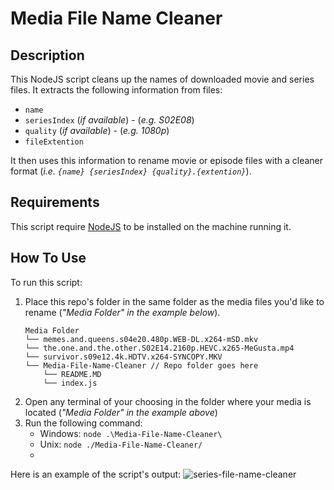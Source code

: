 # Media File Name Cleaner

## Description

This NodeJS script cleans up the names of downloaded movie and series files. It extracts the following information from files:
- `name`
- `seriesIndex` (_if available_) - (_e.g. S02E08_)
- `quality` (_if available_) - (_e.g. 1080p_)
- `fileExtention`

It then uses this information to rename movie or episode files with a cleaner format (_i.e. `{name} {seriesIndex} {quality}.{extention}`_).

## Requirements

This script require [NodeJS](https://nodejs.org/en/download/) to be installed on the machine running it.

## How To Use

To run this script:
1. Place this repo's folder in the same folder as the media files you'd like to rename (_"Media Folder" in the example below_).
    ```
    Media Folder
    └── memes.and.queens.s04e20.480p.WEB-DL.x264-mSD.mkv
    └── the.one.and.the.other.S02E14.2160p.HEVC.x265-MeGusta.mp4   
    └── survivor.s09e12.4k.HDTV.x264-SYNCOPY.MKV
    └── Media-File-Name-Cleaner // Repo folder goes here
        └── README.MD
        └── index.js
    ```
2. Open any terminal of your choosing in the folder where your media is located (_"Media Folder" in the example above_)
3. Run the following command:
    - Windows: `node .\Media-File-Name-Cleaner\`
    - Unix: `node ./Media-File-Name-Cleaner/`
    -
Here is an example of the script's output:
![series-file-name-cleaner](https://user-images.githubusercontent.com/25905330/146195178-646ab5a5-c057-4898-b691-d8475b6c17dd.png)
